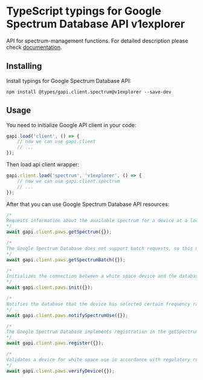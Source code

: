 # TypeScript typings for Google Spectrum Database API v1explorer

API for spectrum-management functions.
For detailed description please check [documentation](http://developers.google.com/spectrum).

## Installing

Install typings for Google Spectrum Database API:

```
npm install @types/gapi.client.spectrum@v1explorer --save-dev
```

## Usage

You need to initialize Google API client in your code:

```typescript
gapi.load('client', () => {
    // now we can use gapi.client
    // ...
});
```

Then load api client wrapper:

```typescript
gapi.client.load('spectrum', 'v1explorer', () => {
    // now we can use gapi.client.spectrum
    // ...
});
```

After that you can use Google Spectrum Database API resources:

```typescript
/* 
Requests information about the available spectrum for a device at a location. Requests from a fixed-mode device must include owner information so the device can be registered with the database.  
*/
await gapi.client.paws.getSpectrum({});

/* 
The Google Spectrum Database does not support batch requests, so this method always yields an UNIMPLEMENTED error.  
*/
await gapi.client.paws.getSpectrumBatch({});

/* 
Initializes the connection between a white space device and the database.  
*/
await gapi.client.paws.init({});

/* 
Notifies the database that the device has selected certain frequency ranges for transmission. Only to be invoked when required by the regulator. The Google Spectrum Database does not operate in domains that require notification, so this always yields an UNIMPLEMENTED error.  
*/
await gapi.client.paws.notifySpectrumUse({});

/* 
The Google Spectrum Database implements registration in the getSpectrum method. As such this always returns an UNIMPLEMENTED error.  
*/
await gapi.client.paws.register({});

/* 
Validates a device for white space use in accordance with regulatory rules. The Google Spectrum Database does not support master/slave configurations, so this always yields an UNIMPLEMENTED error.  
*/
await gapi.client.paws.verifyDevice({});
```
